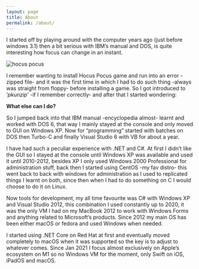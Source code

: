 ```yaml
---
layout: page
title: About
permalink: /about/
---
```


I started off by playing around with the computer years ago (just before windows 3.1) then a bit serious with IBM’s manual and DOS, is quite interesting how focus can change in an instant.

![hocus pocus](https://pableins.com/images/hocus_pocus.jpg)

I remember wanting to install Hocus Pocus game and run into an error -zipped file- and it was the first time in which I had to do such thing -always was straight from floppy- before installing a game. So I got introduced to ‘*pkunzip*’ -if I remember correctly- and after that I started wondering:

**What else can I do?**

So I jumped back into that IBM manual -encyclopedia almost- learnt and worked with DOS 6, that way I mainly stayed at the console and only moved to GUI on Windows XP. Now for “programming” started with batches on DOS then Turbo-C and finally Visual Studio 6 with VB for about a year.

I have had such a peculiar experience with .NET and C#. At first I didn’t like the GUI so I stayed at the console until Windows XP was available and used it until 2010-2012, besides XP I only used Windows 2000 Professional for administration stuff, back then I started using CentOS -my fav distro- this went back to back with windows for administration as I used to replicated things I learnt on both, since then when I had to do something on C I would choose to do it on Linux.

Now tools for development, my all time favourite was C# with Windows XP and Visual Studio 2012, this combination I used constantly up to 2020, it was the only VM I had on my MacBook 2012 to work with Windows Forms and anything related to Microsoft’s products. Since 2012 my main OS has been either macOS or fedora and used Windows when needed.

I started using .NET Core on Red Hat at first and eventually moved completely to macOS when it was supported so the key is to adjust to whatever comes. Since Jan 2021 I focus almost exclusively on Apple’s ecosystem on M1 so no Windows VM for the moment, only Swift on iOS, iPadOS and macOS.

